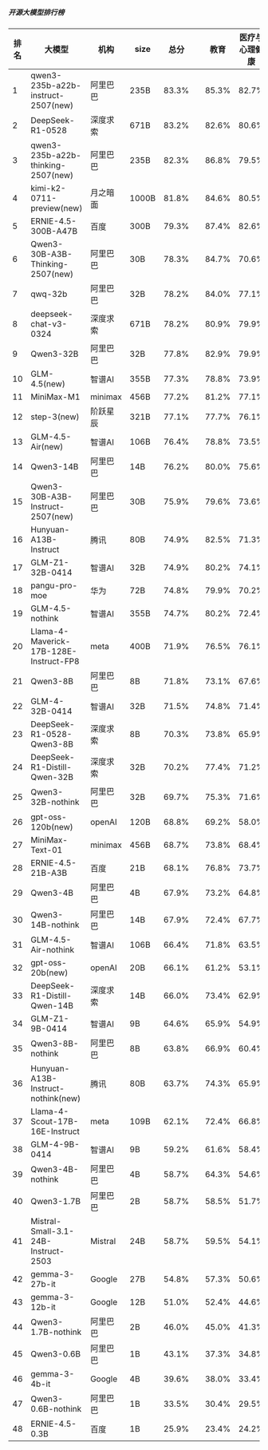 ##### 开源大模型排行榜
|排名|大模型|机构|size|总分| |教育|医疗与心理健康|金融|法律与行政公务|推理与数学计算|语言与指令遵从|
|---|-----|---|-------|---|-|---|-----------|----|-----------|------------|-----------|
|1|qwen3-235b-a22b-instruct-2507(new)|阿里巴巴|235B|83.3%| |        85.3%|82.7%|81.7%|        79.3%|84.3%|86.6%|
|2|DeepSeek-R1-0528|深度求索|671B|83.2%| |        82.6%|80.6%|79.0%|        81.0%|88.3%|87.6%|
|3|qwen3-235b-a22b-thinking-2507(new)|阿里巴巴|235B|82.3%| |        86.8%|79.5%|79.6%|        78.3%|86.9%|82.6%|
|4|kimi-k2-0711-preview(new)|月之暗面|1000B|81.8%| |        84.6%|80.5%|78.6%|        78.7%|80.3%|88.2%|
|5|ERNIE-4.5-300B-A47B|百度|300B|79.3%| |        87.4%|82.6%|78.9%|        73.2%|65.2%|88.5%|
|6|Qwen3-30B-A3B-Thinking-2507(new)|阿里巴巴|30B|78.3%| |        84.7%|70.6%|71.8%|        75.7%|84.4%|82.6%|
|7|qwq-32b|阿里巴巴|32B|78.2%| |        84.0%|77.1%|78.6%|        73.8%|75.5%|80.2%|
|8|deepseek-chat-v3-0324|深度求索|671B|78.2%| |        80.9%|79.9%|76.8%|        75.0%|75.1%|84.1%|
|9|Qwen3-32B|阿里巴巴|32B|77.8%| |        82.9%|79.9%|79.7%|        69.3%|75.3%|79.5%|
|10|GLM-4.5(new)|智谱AI|355B|77.3%| |        78.8%|73.9%|76.9%|        72.7%|79.2%|82.7%|
|11|MiniMax-M1|minimax|456B|77.2%| |        81.2%|77.1%|78.0%|        73.0%|78.3%|79.8%|
|12|step-3(new)|阶跃星辰|321B|77.1%| |        77.7%|76.1%|73.5%|        73.0%|80.6%|81.7%|
|13|GLM-4.5-Air(new)|智谱AI|106B|76.4%| |        78.8%|73.5%|71.3%|        69.7%|80.8%|84.4%|
|14|Qwen3-14B|阿里巴巴|14B|76.2%| |        80.0%|75.6%|80.2%|        66.2%|76.2%|79.0%|
|15|Qwen3-30B-A3B-Instruct-2507(new)|阿里巴巴|30B|75.9%| |        79.6%|73.6%|73.2%|        66.7%|82.2%|80.0%|
|16|Hunyuan-A13B-Instruct|腾讯|80B|74.9%| |        82.5%|71.3%|69.4%|        72.3%|73.4%|80.6%|
|17|GLM-Z1-32B-0414|智谱AI|32B|74.9%| |        80.2%|74.1%|74.0%|        71.7%|73.7%|78.2%|
|18|pangu-pro-moe|华为|72B|74.8%| |        79.9%|70.2%|82.8%|        68.7%|69.4%|79.2%|
|19|GLM-4.5-nothink|智谱AI|355B|74.7%| |        80.2%|72.4%|73.7%|        69.3%|70.7%|82.1%|
|20|Llama-4-Maverick-17B-128E-Instruct-FP8|meta|400B|71.9%| |        76.5%|76.1%|72.1%|        64.5%|66.7%|78.7%|
|21|Qwen3-8B|阿里巴巴|8B|71.8%| |        73.1%|67.6%|71.4%|        64.0%|71.9%|76.6%|
|22|GLM-4-32B-0414|智谱AI|32B|71.5%| |        74.8%|71.4%|72.7%|        69.0%|61.4%|79.8%|
|23|DeepSeek-R1-0528-Qwen3-8B|深度求索|8B|70.3%| |        73.8%|65.9%|67.4%|        58.5%|76.4%|79.7%|
|24|DeepSeek-R1-Distill-Qwen-32B|深度求索|32B|70.2%| |        77.4%|71.2%|72.8%|        65.5%|65.4%|74.1%|
|25|Qwen3-32B-nothink|阿里巴巴|32B|69.7%| |        75.3%|71.6%|68.3%|        62.7%|63.2%|76.8%|
|26|gpt-oss-120b(new)|openAI|120B|68.8%| |        69.2%|58.0%|57.9%|        59.3%|87.8%|80.9%|
|27|MiniMax-Text-01|minimax|456B|68.7%| |        73.8%|68.4%|69.2%|        65.7%|56.1%|79.8%|
|28|ERNIE-4.5-21B-A3B|百度|21B|68.1%| |        76.8%|73.7%|68.1%|        61.3%|52.4%|79.4%|
|29|Qwen3-4B|阿里巴巴|4B|67.9%| |        73.2%|64.8%|70.6%|        53.0%|69.6%|76.2%|
|30|Qwen3-14B-nothink|阿里巴巴|14B|67.9%| |        72.4%|67.7%|68.2%|        63.0%|62.8%|73.1%|
|31|GLM-4.5-Air-nothink|智谱AI|106B|66.4%| |        71.8%|63.5%|68.8%|        52.3%|65.4%|76.4%|
|32|gpt-oss-20b(new)|openAI|20B|66.1%| |        61.2%|53.1%|60.8%|        59.7%|82.9%|79.2%|
|33|DeepSeek-R1-Distill-Qwen-14B|深度求索|14B|66.0%| |        73.4%|62.9%|68.8%|        50.3%|65.5%|75.0%|
|34|GLM-Z1-9B-0414|智谱AI|9B|64.6%| |        65.9%|54.9%|65.8%|        56.5%|71.2%|73.2%|
|35|Qwen3-8B-nothink|阿里巴巴|8B|63.8%| |        66.9%|60.4%|67.7%|        52.7%|59.8%|75.6%|
|36|Hunyuan-A13B-Instruct-nothink(new)|腾讯|80B|63.7%| |        74.3%|65.9%|54.5%|        58.0%|53.8%|75.9%|
|37|Llama-4-Scout-17B-16E-Instruct|meta|109B|62.1%| |        72.4%|66.8%|61.9%|        44.5%|55.8%|73.0%|
|38|GLM-4-9B-0414|智谱AI|9B|59.2%| |        61.6%|58.4%|64.1%|        51.5%|47.6%|72.0%|
|39|Qwen3-4B-nothink|阿里巴巴|4B|58.7%| |        64.3%|54.6%|63.4%|        39.0%|59.3%|71.8%|
|40|Qwen3-1.7B|阿里巴巴|2B|58.7%| |        58.5%|51.7%|59.1%|        46.0%|63.8%|73.0%|
|41|Mistral-Small-3.1-24B-Instruct-2503|Mistral|24B|58.7%| |        59.5%|54.1%|60.1%|        46.0%|57.9%|74.3%|
|42|gemma-3-27b-it|Google|27B|54.8%| |        57.3%|50.6%|56.4%|        39.7%|58.7%|66.0%|
|43|gemma-3-12b-it|Google|12B|51.0%| |        52.4%|44.6%|47.7%|        42.5%|54.6%|64.3%|
|44|Qwen3-1.7B-nothink|阿里巴巴|2B|46.0%| |        45.0%|41.3%|49.9%|        22.0%|48.8%|69.2%|
|45|Qwen3-0.6B|阿里巴巴|1B|43.1%| |        37.3%|34.8%|40.5%|        30.7%|48.5%|66.9%|
|46|gemma-3-4b-it|Google|4B|39.6%| |        38.0%|33.4%|39.4%|        28.5%|43.5%|54.6%|
|47|Qwen3-0.6B-nothink|阿里巴巴|1B|33.5%| |        30.4%|29.5%|35.5%|        27.0%|26.3%|52.1%|
|48|ERNIE-4.5-0.3B|百度|1B|25.9%| |        23.4%|24.2%|27.2%|        29.0%|17.2%|43.2%|
